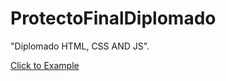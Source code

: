 # ProtectoFinalDiplomado

"Diplomado HTML, CSS AND JS".

[Click to Example](https://rygogre.github.io/DiplomadoFrontEnd/)
